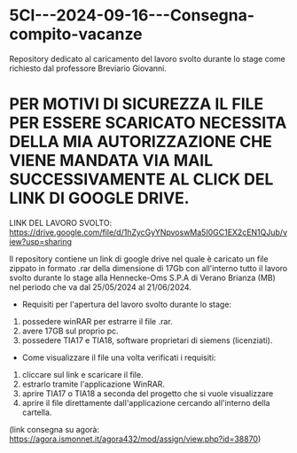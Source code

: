 # 5CI---2024-09-16---Consegna-compito-vacanze 

Repository dedicato al caricamento del lavoro svolto durante lo stage come richiesto dal professore Breviario Giovanni.

# PER MOTIVI DI SICUREZZA IL FILE PER ESSERE SCARICATO NECESSITA DELLA MIA AUTORIZZAZIONE CHE VIENE MANDATA VIA MAIL SUCCESSIVAMENTE AL CLICK DEL LINK DI GOOGLE DRIVE.

LINK DEL LAVORO SVOLTO:
https://drive.google.com/file/d/1hZycGyYNpvoswMa5I0GC1EX2cEN1QJub/view?usp=sharing


Il repository contiene un link di google drive nel quale è caricato un file zippato in formato .rar della dimensione di 17Gb con all'interno tutto il lavoro svolto durante lo stage alla Hennecke-Oms S.P.A di Verano Brianza (MB) nel periodo che va dal 25/05/2024 al 21/06/2024.


- Requisiti per l'apertura del lavoro svolto durante lo stage: 
1. possedere winRAR per estrarre il file .rar.
2. avere 17GB sul proprio pc.
3. possedere TIA17 e TIA18, software proprietari di siemens (licenziati).

- Come visualizzare il file una volta verificati i requisiti:
1. cliccare sul link e scaricare il file.
2. estrarlo tramite l'applicazione WinRAR.
3. aprire TIA17 o TIA18 a seconda del progetto che si vuole visualizzare
4. aprire il file direttamente dall'applicazione cercando all'interno della cartella.

(link consegna su agorà: https://agora.ismonnet.it/agora432/mod/assign/view.php?id=38870)
